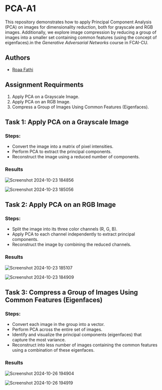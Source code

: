 # PCA-A1
This repository demonstrates how to apply Principal Component Analysis (PCA) on images for dimensionality reduction, both for grayscale and RGB images. Additionally, we explore image compression by reducing a group of images into a smaller set containing common features (using the concept of eigenfaces).in the *Generative Adversarial Networks* course in FCAI-CU.


## Authors
- [Roaa Fathi](https://github.com/rFathi03)      
  

## Assignment Requirments
1. Apply PCA on a Grayscale Image.
2. Apply PCA on an RGB Image.
3. Compress a Group of Images Using Common Features (Eigenfaces).


## Task 1: Apply PCA on a Grayscale Image
### Steps:
- Convert the image into a matrix of pixel intensities.
- Perform PCA to extract the principal components.
- Reconstruct the image using a reduced number of components.
  
### Results
![Screenshot 2024-10-23 184856](https://github.com/user-attachments/assets/0aab74b2-abb6-4c15-8b1f-ffcdc1727ceb)

![Screenshot 2024-10-23 185056](https://github.com/user-attachments/assets/621158bc-605e-43b8-a9e5-d2383bda51cd)

## Task 2: Apply PCA on an RGB Image
### Steps:
- Split the image into its three color channels (R, G, B).
- Apply PCA to each channel independently to extract principal components.
- Reconstruct the image by combining the reduced channels.
  
### Results

![Screenshot 2024-10-23 185107](https://github.com/user-attachments/assets/24447deb-78d3-407a-8116-4423b1324ab4)

![Screenshot 2024-10-23 184909](https://github.com/user-attachments/assets/91e87faa-7cd8-4206-84c3-411f73b3a2f3)
## Task 3: Compress a Group of Images Using Common Features (Eigenfaces)
### Steps:
- Convert each image in the group into a vector.
- Perform PCA across the entire set of images.
- Identify and visualize the principal components (eigenfaces) that capture the most variance.
- Reconstruct into less number of images containing the common features using a combination of these eigenfaces.
### Results
![Screenshot 2024-10-26 194904](https://github.com/user-attachments/assets/7535d345-8b80-451a-97ac-e608bb0b575d)

![Screenshot 2024-10-26 194919](https://github.com/user-attachments/assets/852965e3-ddb4-4d26-8f75-f6295168a64a)

